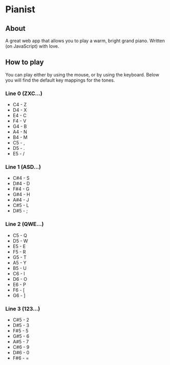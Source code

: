 Pianist
=======

## About

A great web app that allows you to play a warm, bright grand piano. Written (on JavaScript) with love.

## How to play

You can play either by using the mouse, or by using the keyboard. Below you will find the default key mappings for the tones.

### Line 0 (ZXC...)
* C4 - Z
* D4 - X
* E4 - C
* F4 - V
* G4 - B
* A4 - N
* B4 - M
* C5 - ,
* D5 - .
* E5 - /

### Line 1 (ASD...)
* C#4 - S
* D#4 - D
* F#4 - G
* G#4 - H
* A#4 - J
* C#5 - L
* D#5 - ;

### Line 2 (QWE...)
* C5 - Q
* D5 - W
* E5 - E
* F5 - R
* G5 - T
* A5 - Y
* B5 - U
* C6 - I
* D6 - O
* E6 - P
* F6 - [
* G6 - ]

### Line 3 (123...)
* C#5 - 2
* D#5 - 3
* F#5 - 5
* G#5 - 6
* A#5 - 7
* C#6 - 9
* D#6 - 0
* F#6 - =